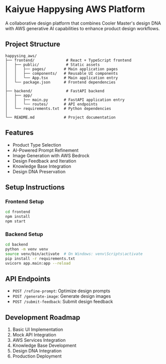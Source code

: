 # Kaiyue Happysing AWS Platform

A collaborative design platform that combines Cooler Master's design DNA with AWS generative AI capabilities to enhance product design workflows.

## Project Structure

```
happysing_aws/
├── frontend/              # React + TypeScript frontend
│   ├── public/            # Static assets
│   │   ├── pages/        # Main application pages
│   │   ├── components/   # Reusable UI components
│   │   └── App.tsx       # Main application entry
│   └── package.json      # Frontend dependencies
│
├── backend/               # FastAPI backend
│   ├── app/
│   │   ├── main.py       # FastAPI application entry
│   │   └── routes/       # API endpoints
│   └── requirements.txt  # Python dependencies
│
└── README.md             # Project documentation
```

## Features

- Product Type Selection
- AI-Powered Prompt Refinement
- Image Generation with AWS Bedrock
- Design Feedback and Iteration
- Knowledge Base Integration
- Design DNA Preservation

## Setup Instructions

### Frontend Setup
```bash
cd frontend
npm install
npm start
```

### Backend Setup
```bash
cd backend
python -m venv venv
source venv/bin/activate  # On Windows: venv\Scripts\activate
pip install -r requirements.txt
uvicorn app.main:app --reload
```

## API Endpoints

- `POST /refine-prompt`: Optimize design prompts
- `POST /generate-image`: Generate design images
- `POST /submit-feedback`: Submit design feedback

## Development Roadmap

1. Basic UI Implementation
2. Mock API Integration
3. AWS Services Integration
4. Knowledge Base Development
5. Design DNA Integration
6. Production Deployment